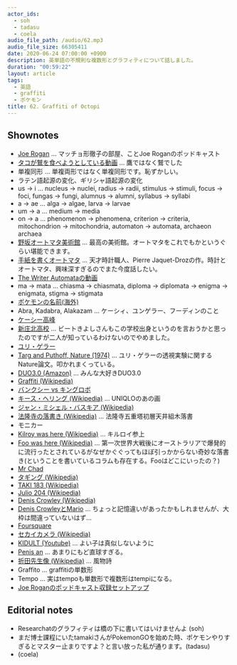 ```yaml
---
actor_ids:
  - soh
  - tadasu
  - coela
audio_file_path: /audio/62.mp3
audio_file_size: 66305411
date: 2020-06-24 07:00:00 +0900
description: 英単語の不規則な複数形とグラフィティについて話しました。
duration: "00:59:22"
layout: article
tags:
  - 英語
  - graffiti
  - ポケモン
title: 62. Graffiti of Octopi
---
```


## Shownotes
- [Joe Rogan](http://podcasts.joerogan.net/) ... マッチョ形徹子の部屋、ことJoe Roganのポッドキャスト
- [タコが鷲を食べようとしている動画](https://www.youtube.com/watch?v=q9X5G9NSEHk) ... 鷹ではなく鷲でした
- 単複同形 ... 単複両形ではなく単複同形です。恥ずかしい。
- ラテン語起源の変化、ギリシャ語起源の変化
- us -> i ... nucleus -> nuclei, radius -> radii, stimulus -> stimuli, focus -> foci, fungas -> fungi, alumnus -> alumni, syllabus -> syllabi
- a -> ae ... alga -> algae, larva -> larvae
- um -> a ... medium -> media
- on -> a ... phenomenon -> phenomena, criterion -> criteria, mitochondrion -> mitochondria, automaton -> automata, archaeon archaea
- [野坂オートマタ美術館](http://www.automata.co.jp/) ... 最高の美術館。オートマタをこれでもかというぐらい堪能できます。
- [手紙を書くオートマタ](https://en.wikipedia.org/wiki/Jaquet-Droz_automata) ... 天才時計職人、Pierre Jaquet-Drozの作。時計とオートマタ、興味深すぎるのでまた今度話したい。
- [The Writer Automataの動画](https://www.youtube.com/watch?v=OehTO9l1Hp8)
- ma -> mata ... chiasma -> chiasmata, diploma -> diplomata -> enigma -> enigmata, stigma -> stigmata
- [ポケモンの名前(海外)](https://wiki.pokemonwiki.com/wiki/%E3%83%9D%E3%82%B1%E3%83%A2%E3%83%B3%E3%81%AE%E5%A4%96%E5%9B%BD%E8%AA%9E%E5%90%8D%E4%B8%80%E8%A6%A7)
- Abra, Kadabra, Alakazam ... ケーシィ、ユンゲラー、フーディンのこと
- [ケーシー高峰](https://ja.wikipedia.org/wiki/%E3%82%B1%E3%83%BC%E3%82%B7%E3%83%BC%E9%AB%98%E5%B3%B0)
- [新庄北高校](https://ja.wikipedia.org/wiki/%E5%B1%B1%E5%BD%A2%E7%9C%8C%E7%AB%8B%E6%96%B0%E5%BA%84%E5%8C%97%E9%AB%98%E7%AD%89%E5%AD%A6%E6%A0%A1) ... ビートきよしさんもこの学校出身というのを言おうかと思ったのですが二人が知っているわけないのでやめました。
- [ユリ・ゲラー](https://ja.wikipedia.org/wiki/%E3%83%A6%E3%83%AA%E3%83%BB%E3%82%B2%E3%83%A9%E3%83%BC)
- [Targ and Puthoff, Nature (1974)](https://www.nature.com/articles/251602a0) ... ユリ・ゲラーの透視実験に関するNature論文。叩かれまくっている。
- [DUO3.0 (Amazon)](https://www.amazon.co.jp/dp/4900790052/?tag=researchatf04-22) ... みんな大好きDUO3.0
- [Graffiti (Wikipedia)](https://en.wikipedia.org/wiki/Graffiti)
- [バンクシー vs キングロボ](https://startum.space/art/banksy%EF%BC%86king-robbo/)
- [キース・ヘリング (Wikipedia)](https://ja.wikipedia.org/wiki/%E3%82%AD%E3%83%BC%E3%82%B9%E3%83%BB%E3%83%98%E3%83%AA%E3%83%B3%E3%82%B0) ... UNIQLOのあの画
- [ジャン・ミシェル・バスキア (Wikipedia)](https://ja.wikipedia.org/wiki/%E3%82%B8%E3%83%A3%E3%83%B3%EF%BC%9D%E3%83%9F%E3%82%B7%E3%82%A7%E3%83%AB%E3%83%BB%E3%83%90%E3%82%B9%E3%82%AD%E3%82%A2)
- [法隆寺の落書き (Wikipedia)](https://ja.wikipedia.org/wiki/%E6%B3%95%E9%9A%86%E5%AF%BA%E4%BA%94%E9%87%8D%E5%A1%94%E5%88%9D%E5%B1%A4%E5%A4%A9%E4%BA%95%E7%B5%84%E6%9C%A8%E8%90%BD%E6%9B%B8) ... 法隆寺五重塔初層天井組木落書
- モニカー
- [Kilroy was here (Wikipedia)](https://en.wikipedia.org/wiki/Kilroy_was_here) ... キルロイ参上
- [Foo was here (Wikipedia)](https://en.wikipedia.org/wiki/Foo_was_here) ... 第一次世界大戦後にオーストラリアで爆発的に流行ったとされているがなぜかぐぐってもほぼ引っかからない奇妙な落書き(ということを書いているコラムも存在する。Fooはどこにいったの？)
- [Mr Chad](https://www.bbc.co.uk/history/ww2peopleswar/stories/19/a3568719.shtml)
- [タギング (Wikipedia)](https://ja.wikipedia.org/wiki/%E3%82%BF%E3%82%AE%E3%83%B3%E3%82%B0)
- [TAKI 183 (Wikipedia)](https://en.wikipedia.org/wiki/TAKI_183)
- [Julio 204 (Wikipedia)](https://en.wikipedia.org/wiki/Julio_204)
- [Denis Crowley (Wikipedia)](https://en.wikipedia.org/wiki/Dennis_Crowley)
- [Denis CrowleyとMario](https://www.cnn.com/2010/TECH/innovation/06/04/foursquare.dennis.crowley/index.html) ... ちょっと記憶違いがあったかもしれませんが、大枠は間違っていないはず...
- [Foursquare](https://ja.foursquare.com/)
- [セカイカメラ (Wikipedia)](https://ja.wikipedia.org/wiki/%E3%82%BB%E3%82%AB%E3%82%A4%E3%82%AB%E3%83%A1%E3%83%A9)
- [KIDULT (Youtube)](https://www.youtube.com/watch?v=1-m27orLIOc) ... よい子は真似しないように
- [Penis an](https://www.nydailynews.com/news/national/ny-arrested-arizona-penis-man-claims-there-are-more-penis-men-20200128-uet57r6egrhfhiaontvnllwv3m-story.html) ... あまりにもど直球すぎる。
- [折田先生像 (Wikipedia)](https://ja.wikipedia.org/wiki/%E6%8A%98%E7%94%B0%E5%85%88%E7%94%9F%E5%83%8F) ... 風物詩
- Graffito ... graffitiの単数形
- Tempo ... 実はtempoも単数形で複数形はtempiになる。
- [Joe Roganのポッドキャスト収録セットアップ](https://jrelibrary.com/articles/joe-rogan-experience-podcast-equipment-studio-setup/)

## Editorial notes
- Researchatのグラフィティは橋の下に書いてはいけませんよ (soh)
- まだ博士課程にいたtamakiさんがPokemonGOを始めた時、ポケモンやりすぎるとマスター止まりですよ？と言い放った私が通ります。(tadasu)
- (coela)
